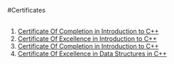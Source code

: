 #Certificates
<br>
<br><ol>
<!--                01                          -->
<li><a href="https://certificate.codingninjas.com/view/36d506c4d18159d8">Certificate Of Completion in Introduction to C++</a>
<br>
</li>
<!--                02                         -->
<li><a href="https://certificate.codingninjas.com/view/ff10c172ad92aafc">Certificate Of Excellence in Introduction to C++</a>
<br>
</li>
<!--                03                         -->
<li><a href="https://certificate.codingninjas.com/view/4645afb358bc8302">Certificate Of Completion in Introduction to C++</a>
<br>
</li>
<!--                04                         -->
<li><a href="https://certificate.codingninjas.com/view/bb9ff21a345b39d9">Certificate Of Excellence in Data Structures in C++</a>
<br>
</li></ol>
